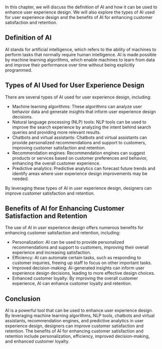 

In this chapter, we will discuss the definition of AI and how it can be used to enhance user experience design. We will also explore the types of AI used for user experience design and the benefits of AI for enhancing customer satisfaction and retention.

Definition of AI
----------------

AI stands for artificial intelligence, which refers to the ability of machines to perform tasks that normally require human intelligence. AI is made possible by machine learning algorithms, which enable machines to learn from data and improve their performance over time without being explicitly programmed.

Types of AI Used for User Experience Design
-------------------------------------------

There are several types of AI used for user experience design, including:

* Machine learning algorithms: These algorithms can analyze user behavior data and generate insights that inform user experience design decisions.
* Natural language processing (NLP) tools: NLP tools can be used to improve the search experience by analyzing the intent behind search queries and providing more relevant results.
* Chatbots and virtual assistants: Chatbots and virtual assistants can provide personalized recommendations and support to customers, improving customer satisfaction and retention.
* Recommendation engines: Recommendation engines can suggest products or services based on customer preferences and behavior, enhancing the overall customer experience.
* Predictive analytics: Predictive analytics can forecast future trends and identify areas where user experience design improvements may be needed.

By leveraging these types of AI in user experience design, designers can improve customer satisfaction and retention.

Benefits of AI for Enhancing Customer Satisfaction and Retention
----------------------------------------------------------------

The use of AI in user experience design offers numerous benefits for enhancing customer satisfaction and retention, including:

* Personalization: AI can be used to provide personalized recommendations and support to customers, improving their overall experience and increasing satisfaction.
* Efficiency: AI can automate certain tasks, such as responding to customer inquiries, freeing up staff to focus on other important tasks.
* Improved decision-making: AI-generated insights can inform user experience design decisions, leading to more effective design choices.
* Enhanced customer loyalty: By improving the overall customer experience, AI can enhance customer loyalty and retention.

Conclusion
----------

AI is a powerful tool that can be used to enhance user experience design. By leveraging machine learning algorithms, NLP tools, chatbots and virtual assistants, recommendation engines, and predictive analytics in user experience design, designers can improve customer satisfaction and retention. The benefits of AI for enhancing customer satisfaction and retention include personalization, efficiency, improved decision-making, and enhanced customer loyalty.
